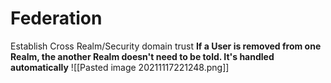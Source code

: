# Federation
Establish Cross Realm/Security domain trust
**If a User is removed from one Realm, the another Realm doesn't need to be told. It's handled automatically**
![[Pasted image 20211117221248.png]]